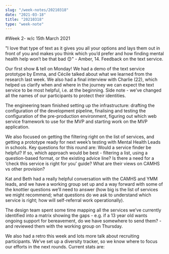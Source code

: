 ```yaml
---
slug: "/week-notes/20210318"
date: "2021-03-18"
title: "20210318"
type: "week-note"
---
```

#Week 2-  w/c 15th March 2021

"I love that type of text as it gives you all your options and lays them out in front of you and makes you think which you’d prefer and how finding mental health help won’t be that bad 😊" - Amber, 14. Feedback on the text service.

Our first show & tell on Monday! We had a demo of the text service prototype by Emma, and Cécile talked about what we learned from the research last week. We also had a final interview with Charlie (22), which helped us clarify when and where in the journey we can expect the text service to be most helpful, i.e. at the beginning. Side note - we’ve changed all the names of our participants to protect their identities. 

The engineering team finished setting up the infrastructure: drafting the configuration of the development pipeline, finalising and testing the configuration of the pre-production environment, figuring out which web service framework to use for the MVP and starting work on the MVP application.

We also focused on getting the filtering right on the list of services, and getting a prototype ready for next week’s testing with Mental Health Leads in schools. Key questions for this round are:
Would a service finder be helpful? 
If so, which approach would be best - filtering a list, using a question-based format, or the existing advice line?
Is there a need for a ‘check this service is right for you’ guide?
What are their views on CAMHS vs other provision?

Kat and Beth had a really helpful conversation with the CAMHS and YMM leads, and we have a working group set up and a way forward with some of the knottier questions we’ll need to answer (how big is the list of services we might recommend; what questions do we ask to understand which service is right; how will self-referral work operationally). 

The design team spent some time mapping all the services we’ve currently identified into a matrix showing the gaps - e.g. if a 13 year old wants ongoing support for bereavement, do we have somewhere to send them?  - and reviewed them with the working group on Thursday.

We also had a retro this week and lots more talk about recruiting participants. We’ve set up a diversity tracker, so we know where to focus our efforts in the next rounds. Current stats are:
